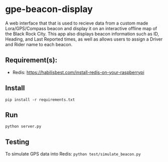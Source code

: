 # gpe-beacon-display
A web interface that that is used to recieve data from a custom made Lora/GPS/Compass beacon and display it on an interactive offline map of the Black Rock City. This app also displays beacon information such as ID, Heading, and Last Reported times, as well as allows users to assign a Driver and Rider name to each beacon.

## Requirement(s): 
* Redis: https://habilisbest.com/install-redis-on-your-raspberrypi

## Install
`pip install -r requirements.txt`

## Run 
`python server.py`

## Testing 
To simulate GPS data into Redis: `python test/simulate_beacon.py`
